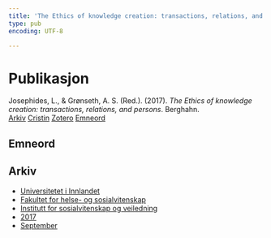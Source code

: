 ```yaml
---
title: 'The Ethics of knowledge creation: transactions, relations, and persons'
type: pub
encoding: UTF-8

---
```

<h1>Publikasjon</h1>
<article id="csl-bib-container-5KTIICU6" class="csl-bib-container">
  <div class="csl-bib-body"> <div class="csl-entry">Josephides, L., &#38; Grønseth, A. S. (Red.). (2017). <i>The Ethics of knowledge creation: transactions, relations, and persons</i>. Berghahn.</div> </div>
  <div class="csl-bib-buttons">
    <a href="#taxonomy-article-5KTIICU6" alt="archive" class="csl-bib-button">Arkiv</a>
    <a href="https://app.cristin.no/results/show.jsf?id=1490727" alt="Cristin" class="csl-bib-button">Cristin</a>
    <a href="http://zotero.org/groups/5881554/items/5KTIICU6" alt="Zotero" class="csl-bib-button">Zotero</a>
    <a href="#keywords-article-5KTIICU6" alt="keywords" class="csl-bib-button">Emneord</a>
  </div>
  <div id="csl-bib-meta-container-5KTIICU6"></div>
</article>
<div id="csl-bib-meta-5KTIICU6" class="csl-bib-meta">
  <article id="keywords-article-5KTIICU6" class="keywords-article">
    <h1>Emneord</h1>
    
  </article>
  <article id="taxonomy-article-5KTIICU6" class="taxonomy-article">
    <h1>Arkiv</h1>
    <ul>
      <li><a href="{{< params subfolder >}}nn/archive/?key=3DCRN523">Universitetet i Innlandet</a></li>
      <li><a href="{{< params subfolder >}}nn/archive/?key=IDKFS3MX">Fakultet for helse- og sosialvitenskap</a></li>
      <li><a href="{{< params subfolder >}}nn/archive/?key=CU4VFGCV">Institutt for sosialvitenskap og veiledning</a></li>
      <li><a href="{{< params subfolder >}}nn/archive/?key=7JQ4YUQB">2017</a></li>
      <li><a href="{{< params subfolder >}}nn/archive/?key=YYVHT2DN">September</a></li>
    </ul>
  </article>
</div>
